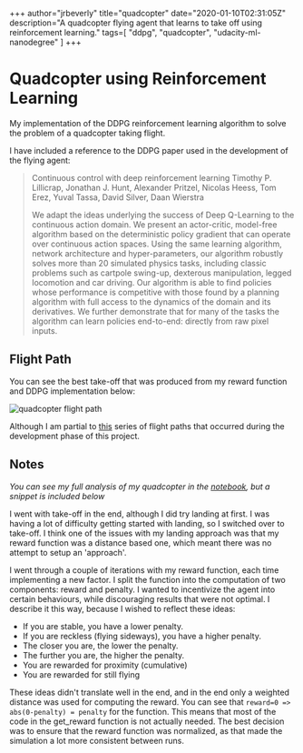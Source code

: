 +++
    author="jrbeverly"
    title="quadcopter"
    date="2020-01-10T02:31:05Z"
    description="A quadcopter flying agent that learns to take off using reinforcement learning."
    tags=[
  "ddpg",
  "quadcopter",
  "udacity-ml-nanodegree"
]
    +++
    
# Quadcopter using Reinforcement Learning

My implementation of the DDPG reinforcement learning algorithm to solve the problem of a quadcopter taking flight.

I have included a reference to the DDPG paper used in the development of the flying agent:

> Continuous control with deep reinforcement learning
> Timothy P. Lillicrap, Jonathan J. Hunt, Alexander Pritzel, Nicolas Heess, Tom Erez, Yuval Tassa, David Silver, Daan Wierstra
>
> We adapt the ideas underlying the success of Deep Q-Learning to the continuous action domain. We present an actor-critic, model-free algorithm based on the deterministic policy gradient that can operate over continuous action spaces. Using the same learning algorithm, network architecture and hyper-parameters, our algorithm robustly solves more than 20 simulated physics tasks, including classic problems such as cartpole swing-up, dexterous manipulation, legged locomotion and car driving. Our algorithm is able to find policies whose performance is competitive with those found by a planning algorithm with full access to the dynamics of the domain and its derivatives. We further demonstrate that for many of the tasks the algorithm can learn policies end-to-end: directly from raw pixel inputs.

## Flight Path

You can see the best take-off that was produced from my reward function and DDPG implementation below:

![quadcopter flight path](./docs/screenshots/best.png "Quadcopter Flight Path")

Although I am partial to [this](./docs/screenshots/try_your_best.png) series of flight paths that occurred during the development phase of this project.

## Notes

_You can see my full analysis of my quadcopter in the [notebook](notebook.ipynb), but a snippet is included below_

I went with take-off in the end, although I did try landing at first. I was having a lot of difficulty getting started with landing, so I switched over to take-off. I think one of the issues with my landing approach was that my reward function was a distance based one, which meant there was no attempt to setup an 'approach'.

I went through a couple of iterations with my reward function, each time implementing a new factor. I split the function into the computation of two components: reward and penalty. I wanted to incentivize the agent into certain behaviours, while discouraging results that were not optimal. I describe it this way, because I wished to reflect these ideas:

- If you are stable, you have a lower penalty.
- If you are reckless (flying sideways), you have a higher penalty.
- The closer you are, the lower the penalty.
- The further you are, the higher the penalty.
- You are rewarded for proximity (cumulative)
- You are rewarded for still flying

These ideas didn't translate well in the end, and in the end only a weighted distance was used for computing the reward. You can see that `reward=0 => abs(0-penalty) = penalty` for the function. This means that most of the code in the get_reward function is not actually needed. The best decision was to ensure that the reward function was normalized, as that made the simulation a lot more consistent between runs.
